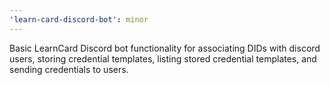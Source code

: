 ```yaml
---
'learn-card-discord-bot': minor
---
```


Basic LearnCard Discord bot functionality for associating DIDs with discord users, storing credential templates, listing stored credential templates, and sending credentials to users.
